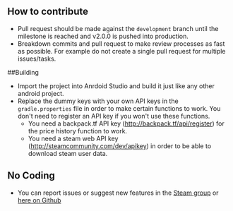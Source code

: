 ## How to contribute

- Pull request should be made against the `development` branch until the milestone is reached and v2.0.0 is pushed into production.
- Breakdown commits and pull request to make review processes as fast as possible. For example do not create a single pull request for multiple issues/tasks.

##Building

- Import the project into Anrdoid Studio and build it just like any other android project.
- Replace the dummy keys with your own API keys in the `gradle.properties` file in order to make certain functions to work. You don't need to register an API key if you won't use these functions.
  - You need a backpack.tf API key (http://backpack.tf/api/register) for the price history function to work.
  - You need a steam web API key (http://steamcommunity.com/dev/apikey) in order to be able to download steam user data.

## No Coding
- You can report issues or suggest new features in the [Steam group](http://steamcommunity.com/groups/bptfandroid) or [here on Github](https://github.com/Longi94/bptf/issues)
